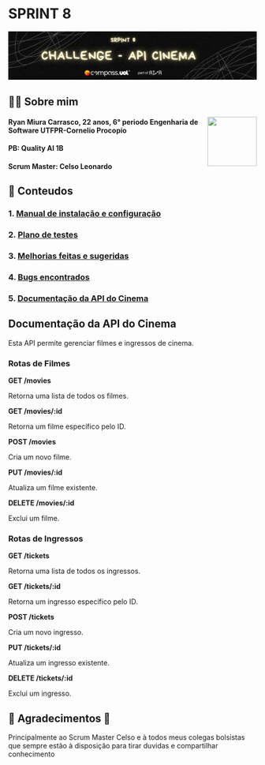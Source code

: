 # SPRINT 8
![alt text](assets/sprint8.png)
## 👦🏻 Sobre mim 
<img src="https://media.licdn.com/dms/image/v2/D4D03AQF9dbDOzAUakA/profile-displayphoto-shrink_400_400/profile-displayphoto-shrink_400_400/0/1692820968301?e=1736985600&v=beta&t=LgqxUnnGuiQcFvvi5FxWPBQWlY3z34rcsFa3V7ohxyQ" width="100" height="100" align="right">

####  Ryan Miura Carrasco, 22 anos, 6° periodo Engenharia de Software UTFPR-Cornelio Procopio
#### PB: Quality AI 1B
#### Scrum Master: Celso Leonardo


## 📃 Conteudos
### 1. [**Manual de instalação e configuração**](./documentos/manual-de-instalacao.md)
### 2. [**Plano de testes**](./documentos/plano-de-testes.md)
### 3. [**Melhorias feitas e sugeridas**](./documentos/melhorias.md)
### 4. [**Bugs encontrados**](./documentos/bugs-encontrados)
### 5. [**Documentação da API do Cinema**](./documentos/documentacao-api.md)

## Documentação da API do Cinema

Esta API permite gerenciar filmes e ingressos de cinema.

### Rotas de Filmes

**GET /movies**

Retorna uma lista de todos os filmes.

**GET /movies/:id**

Retorna um filme específico pelo ID.

**POST /movies**

Cria um novo filme.

**PUT /movies/:id**

Atualiza um filme existente.

**DELETE /movies/:id**

Exclui um filme.


### Rotas de Ingressos

**GET /tickets**

Retorna uma lista de todos os ingressos.

**GET /tickets/:id**

Retorna um ingresso específico pelo ID.

**POST /tickets**

Cria um novo ingresso.

**PUT /tickets/:id**

Atualiza um ingresso existente.

**DELETE /tickets/:id**

Exclui um ingresso.

## 🙏 Agradecimentos 🙏
Principalmente ao Scrum Master Celso e à todos meus colegas bolsistas que sempre estão à disposição para tirar duvidas e compartilhar conhecimento 